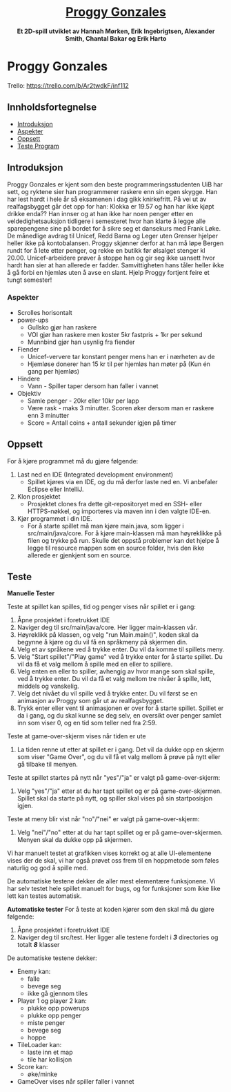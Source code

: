 <h1 align="center">
  <a href="https://git.app.uib.no/Erik.Ingebrigtsen/inf112.proggy-gonzales">
    Proggy Gonzales
  </a>
</h1>

<p align="center">
  <strong>Et 2D-spill utviklet av Hannah Mørken, Erik Ingebrigtsen, Alexander Smith, Chantal Bakar og Erik Harto</strong><br>
</p>

# Proggy Gonzales
Trello: https://trello.com/b/Ar2twdkF/inf112

## Innholdsfortegnelse
-   [Introduksjon](#introduksjon)
-   [Aspekter](#aspekter)
-   [Oppsett](#oppsett)
-   [Teste Program](#teste)


## Introduksjon
Proggy Gonzales er kjent som den beste programmeringsstudenten UiB har sett, og ryktene sier han programmerer raskere enn sin egen skygge. Han har lest hardt i hele år så eksamenen i dag gikk knirkefritt. På vei ut av realfagsbygget går det opp for han: Klokka er 19.57 og han har ikke kjøpt drikke enda?? Han innser og at han ikke har noen penger etter en veldedighetsauksjon tidligere i semesteret hvor han klarte å legge alle sparepengene sine på bordet for å sikre seg et dansekurs med Frank Løke. De månedlige avdrag til Unicef, Redd Barna og Leger uten Grenser hjelper heller ikke på kontobalansen. Proggy skjønner derfor at han må løpe Bergen rundt for å lete etter penger, og rekke en butikk før ølsalget stenger kl 20.00. Unicef-arbeidere prøver å stoppe han og gir seg ikke uansett hvor hardt han sier at han allerede er fadder. Samvittigheten hans tåler heller ikke å gå forbi en hjemløs uten å avse en slant. Hjelp Proggy fortjent feire et tungt semester!

### Aspekter
- Scrolles horisontalt 
- power-ups 
    * Gullsko gjør han raskere
    * VOI gjør han raskere men koster 5kr fastpris + 1kr per sekund
    * Munnbind gjør han usynlig fra fiender
- Fiender
    * Unicef-ververe tar konstant penger mens han er i nærheten av de
    * Hjemløse donerer han 15 kr til per hjemløs han møter på (Kun én gang per hjemløs)
- Hindere
    * Vann - Spiller taper dersom han faller i vannet
- Objektiv
    * Samle penger - 20kr eller 10kr per lapp
    * Være rask - maks 3 minutter. Scoren øker dersom man er raskere enn 3 minutter
    * Score = Antall coins + antall sekunder igjen på timer


## Oppsett
For å kjøre programmet må du gjøre følgende: 

1. Last ned en IDE (Integrated development environment)
    * Spillet kjøres via en IDE, og du må derfor laste ned en. Vi anbefaler Eclipse eller IntelliJ. 
2. Klon prosjektet 
    * Prosjektet clones fra dette git-repositoryet med en SSH- eller HTTPS-nøkkel, og importeres via maven inn i den valgte IDE-en. 
3. Kjør programmet i din IDE. 
    * For å starte spillet må man kjøre main.java, som ligger i src/main/java/core. For å kjøre main-klassen må man høyreklikke på filen og trykke på run.
Skulle det oppstå problemer kan det hjelpe å legge til resource mappen som en source folder, hvis den ikke allerede er gjenkjent som en source.

## Teste
**Manuelle Tester**

Teste at spillet kan spilles, tid og penger vises når spillet er i gang:
1. Åpne prosjektet i foretrukket IDE
2. Naviger deg til src/main/java/core. Her ligger main-klassen vår.
3. Høyreklikk på klassen, og velg "run Main.main()", koden skal da begynne å kjøre og du vil få en språkmeny på skjermen din.
4. Velg et av språkene ved å trykke enter. Du vil da komme til spillets meny.
5. Velg "Start spillet"/"Play game" ved å trykke enter for å starte spillet. Du vil da få et valg mellom å spille med en eller to spillere.
6. Velg enten en eller to spiller, avhengig av hvor mange som skal spille, ved å trykke enter. Du vil da få et valg mellom tre nivåer å spille, lett, middels og vanskelig. 
7. Velg det nivået du vil spille ved å trykke enter. Du vil først se en animasjon av Proggy som går ut av realfagsbygget.
8. Trykk enter eller vent til animasjonen er over for å starte spillet. Spillet er da i gang, og du skal kunne se deg selv, en oversikt over penger samlet inn som viser 0, og en tid som teller ned fra 2:59. 

Teste at game-over-skjerm vises når tiden er ute
1. La tiden renne ut etter at spillet er i gang. Det vil da dukke opp en skjerm som viser "Game Over", og du vil få et valg mellom å prøve på nytt eller gå tilbake til menyen.

Teste at spillet startes på nytt når "yes"/"ja" er valgt på game-over-skjerm:
1. Velg "yes"/"ja" etter at du har tapt spillet og er på game-over-skjermen. Spillet skal da starte på nytt, og spiller skal vises på sin startposisjon igjen.

Teste at meny blir vist når "no"/"nei" er valgt på game-over-skjerm:
1. Velg "nei"/"no" etter at du har tapt spillet og er på game-over-skjermen. Menyen skal da dukke opp på skjermen.

Vi har manuelt testet at grafikken vises korrekt og at alle UI-elementene vises der de skal, vi har også prøvet oss frem til en hoppmetode som føles naturlig og god å spille med.

De automatiske testene dekker de aller mest elementære funksjonene.
Vi har selv testet hele spillet manuelt for bugs, og for funksjoner som ikke like lett kan testes automatisk.

**Automatiske tester**
For å teste at koden kjører som den skal må du gjøre følgende:

1. Åpne prosjektet i foretrukket IDE
2. Naviger deg til src/test. Her ligger alle testene fordelt i **_3_** directories og totalt **_8_** klasser

De automatiske testene dekker:
- Enemy kan:
	* falle
	* bevege seg
	* ikke gå gjennom tiles
- Player 1 og player 2 kan:
	* plukke opp powerups
	* plukke opp penger
	* miste penger
	* bevege seg
	* hoppe
- TileLoader kan:
	* laste inn et map
	* tile har kollisjon
- Score kan:
	* øke/minke	
- GameOver vises når spiller faller i vannet



